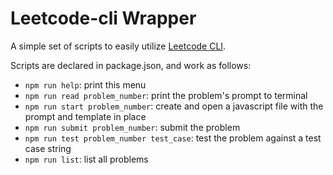 # Leetcode-cli Wrapper
A simple set of scripts to easily utilize [Leetcode CLI](https://github.com/skygragon/leetcode-cli).

Scripts are declared in package.json, and work as follows:


- `npm run help`: print this menu
- `npm run read problem_number`: print the problem's prompt to terminal
- `npm run start problem_number`: create and open a javascript file with the prompt and template in place
- `npm run submit problem_number`: submit the problem
- `npm run test problem_number test_case`: test the problem against a test case string
- `npm run list`: list all problems

